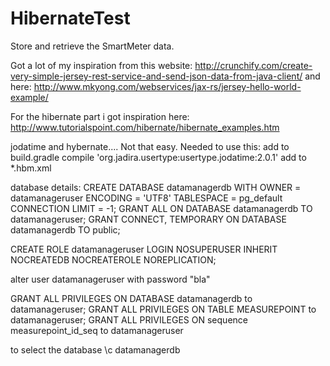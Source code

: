 HibernateTest
=============

Store and retrieve the SmartMeter data.

Got a lot of my inspiration from this website:
http://crunchify.com/create-very-simple-jersey-rest-service-and-send-json-data-from-java-client/
and here:
http://www.mkyong.com/webservices/jax-rs/jersey-hello-world-example/

For the hibernate part i got inspiration here:
http://www.tutorialspoint.com/hibernate/hibernate_examples.htm

jodatime and hybernate.... Not that easy. Needed to use this:
add to build.gradle    compile 'org.jadira.usertype:usertype.jodatime:2.0.1'
add to *.hbm.xml       <property type="org.jadira.usertype.dateandtime.joda.PersistentDateTime" name="measureDateTime" column="mDateTime"/>

database details:
CREATE DATABASE datamanagerdb
  WITH OWNER =  datamanageruser
       ENCODING = 'UTF8'
       TABLESPACE = pg_default
       CONNECTION LIMIT = -1;
GRANT ALL ON DATABASE datamanagerdb TO datamanageruser;
GRANT CONNECT, TEMPORARY ON DATABASE datamanagerdb TO public;

CREATE ROLE datamanageruser LOGIN
NOSUPERUSER INHERIT NOCREATEDB NOCREATEROLE NOREPLICATION;

alter user datamanageruser with password "bla"

GRANT ALL PRIVILEGES ON DATABASE datamanagerdb to datamanageruser;
GRANT ALL PRIVILEGES ON TABLE MEASUREPOINT to datamanageruser;
GRANT ALL PRIVILEGES ON sequence measurepoint_id_seq  to datamanageruser

to select the database
\c datamanagerdb


